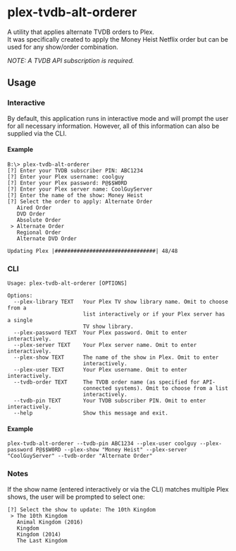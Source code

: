 # plex-tvdb-alt-orderer
A utility that applies alternate TVDB orders to Plex.  
It was specifically created to apply the Money Heist Netflix order but can be used for any show/order combination.

_NOTE: A TVDB API subscription is required._

## Usage
### Interactive
By default, this application runs in interactive mode and will prompt the user for all necessary information.
However, all of this information can also be supplied via the CLI.

#### Example
```
B:\> plex-tvdb-alt-orderer
[?] Enter your TVDB subscriber PIN: ABC1234
[?] Enter your Plex username: coolguy
[?] Enter your Plex password: P@$$W0RD
[?] Enter your Plex server name: CoolGuyServer
[?] Enter the name of the show: Money Heist
[?] Select the order to apply: Alternate Order
   Aired Order
   DVD Order
   Absolute Order
 > Alternate Order
   Regional Order
   Alternate DVD Order

Updating Plex |################################| 48/48
```

### CLI
```
Usage: plex-tvdb-alt-orderer [OPTIONS]

Options:
  --plex-library TEXT   Your Plex TV show library name. Omit to choose from a
                        list interactively or if your Plex server has a single
                        TV show library.
  --plex-password TEXT  Your Plex password. Omit to enter interactively.
  --plex-server TEXT    Your Plex server name. Omit to enter interactively.
  --plex-show TEXT      The name of the show in Plex. Omit to enter
                        interactively.
  --plex-user TEXT      Your Plex username. Omit to enter interactively.
  --tvdb-order TEXT     The TVDB order name (as specified for API-
                        connected systems). Omit to choose from a list
                        interactively.
  --tvdb-pin TEXT       Your TVDB subscriber PIN. Omit to enter interactively.
  --help                Show this message and exit.
```

#### Example
```
plex-tvdb-alt-orderer --tvdb-pin ABC1234 --plex-user coolguy --plex-password P@$$W0RD --plex-show "Money Heist" --plex-server "CoolGuyServer" --tvdb-order "Alternate Order"
```

### Notes
If the show name (entered interactively or via the CLI) matches multiple Plex shows, the user will be prompted to select one:
```
[?] Select the show to update: The 10th Kingdom
 > The 10th Kingdom
   Animal Kingdom (2016)
   Kingdom
   Kingdom (2014)
   The Last Kingdom
```